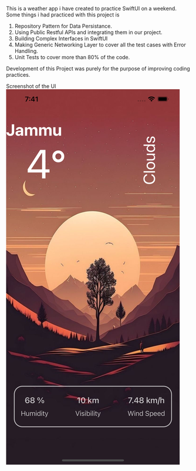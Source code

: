 This is a weather app i have created to practice SwiftUI on a weekend. 
Some things i had practiced with this project is
1. Repository Pattern for Data Persistance.
2. Using Public Restful APIs and integrating them in our project.
3. Building Complex Interfaces in SwiftUI
4. Making Generic Networking Layer to cover all the test cases with Error Handling.
5. Unit Tests to cover more than 80% of the code.

Development of this Project was purely for the purpose of improving coding practices.

Screenshot of the UI
![Main Screen](https://github.com/rohit9934/WeatherApp/blob/main/Screenshot.png)

